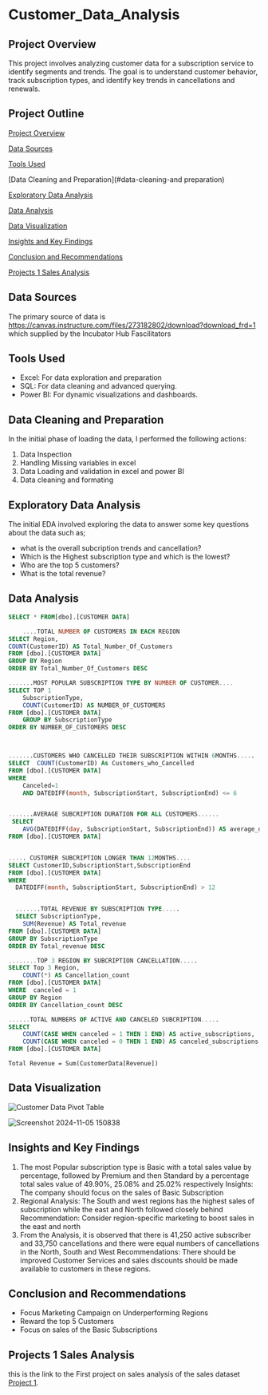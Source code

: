 # Customer_Data_Analysis

## Project Overview
This project involves analyzing customer data for a subscription service to identify
segments and trends. The goal is to understand customer behavior, track subscription types,
and identify key trends in cancellations and renewals.
## Project Outline

[Project Overview](#project-overview)

[Data Sources](#data-sources)

[Tools Used](#tools-used)

[Data Cleaning and Preparation](#data-cleaning-and preparation)

[Exploratory Data Analysis](#exploratory-data-analysis)

[Data Analysis](#data-analysis)

[Data Visualization](#datavisualization)

[Insights and Key Findings](#insights-key-findings) 

[Conclusion and Recommendations](#conclusion-and-recommendations)

 [Projects 1 Sales Analysis](#project-1-sales-analysis)


## Data Sources
The primary source of data is https://canvas.instructure.com/files/273182802/download?download_frd=1 which supplied by the Incubator Hub Fascilitators
## Tools Used
- Excel: For data exploration and preparation
- SQL: For data cleaning and advanced querying.
- Power BI: For dynamic visualizations and dashboards.
## Data Cleaning and Preparation
In the initial phase of loading the data, I performed the following actions:
1.  Data Inspection
2.  Handling Missing variables in excel
3.  Data Loading and validation in excel and power BI
4.  Data cleaning and formating
## Exploratory Data Analysis
The initial EDA involved exploring the data to answer some key questions about the data such as;
- what is the overall subcription trends and cancellation?
- Which is the Highest subscription type and which is the lowest?
- Who are the top 5 customers?
- What is the total revenue?

## Data Analysis
```sql
SELECT * FROM[dbo].[CUSTOMER DATA]

	....TOTAL NUMBER OF CUSTOMERS IN EACH REGION
SELECT Region,
COUNT(CustomerID) AS Total_Number_Of_Customers
FROM [dbo].[CUSTOMER DATA]
GROUP BY Region
ORDER BY Total_Number_Of_Customers DESC

.......MOST POPULAR SUBSCRIPTION TYPE BY NUMBER OF CUSTOMER....
SELECT TOP 1
    SubscriptionType,
    COUNT(CustomerID) AS NUMBER_OF_CUSTOMERS
FROM [dbo].[CUSTOMER DATA]
    GROUP BY SubscriptionType
ORDER BY NUMBER_OF_CUSTOMERS DESC



.......CUSTOMERS WHO CANCELLED THEIR SUBSCRIPTION WITHIN 6MONTHS.....
SELECT  COUNT(CustomerID) As Customers_who_Cancelled
FROM [dbo].[CUSTOMER DATA]
WHERE 
    Canceled=1
    AND DATEDIFF(month, SubscriptionStart, SubscriptionEnd) <= 6


.......AVERAGE SUBCRIPTION DURATION FOR ALL CUSTOMERS......
 SELECT 
    AVG(DATEDIFF(day, SubscriptionStart, SubscriptionEnd)) AS average_duration_days
FROM [dbo].[CUSTOMER DATA]


..... CUSTOMER SUBCRIPTION LONGER THAN 12MONTHS....
SELECT CustomerID,SubscriptionStart,SubscriptionEnd
FROM [dbo].[CUSTOMER DATA]
WHERE 
  DATEDIFF(month, SubscriptionStart, SubscriptionEnd) > 12


  .......TOTAL REVENUE BY SUBSCRIPTION TYPE.....
  SELECT SubscriptionType,
    SUM(Revenue) AS Total_revenue
FROM [dbo].[CUSTOMER DATA]
GROUP BY SubscriptionType
ORDER BY Total_revenue DESC

........TOP 3 REGION BY SUBCRIPTION CANCELLATION.....
SELECT Top 3 Region,
    COUNT(*) AS Cancellation_count
FROM [dbo].[CUSTOMER DATA]
WHERE  canceled = 1
GROUP BY Region
ORDER BY Cancellation_count DESC

......TOTAL NUMBERS OF ACTIVE AND CANCELED SUBCRIPTION.....
SELECT 
    COUNT(CASE WHEN canceled = 1 THEN 1 END) AS active_subscriptions,
    COUNT(CASE WHEN canceled = 0 THEN 1 END) AS canceled_subscriptions
FROM [dbo].[CUSTOMER DATA]
```

```Dax
Total Revenue = Sum(CustomerData[Revenue])
```
## Data Visualization

![Customer Data Pivot Table](https://github.com/user-attachments/assets/3af35e2d-154f-4532-ac4a-d6ae45566068)


![Screenshot 2024-11-05 150838](https://github.com/user-attachments/assets/54bc6407-4c82-4622-99fa-b60d34abd176)

## Insights and Key Findings         
1.	The most Popular subscription type is  Basic with a total sales value by percentage, followed by Premium and then Standard by a percentage total sales value of 49.90%, 25.08% and 25.02% respectively
	  Insights: The company should  focus on the sales of Basic Subscription
2.	Regional Analysis: The South and west regions has the highest sales of subscription while the east and North followed closely behind
    Recommendation: Consider region-specific marketing to boost sales in the east and north
3.	From the Analysis, it is observed that there is 41,250 active subscriber and 33,750 cancellations and there were equal numbers of cancellations in the North, South and West
  	Recommendations: There should be improved Customer Services and sales discounts should be made available to customers in these regions.
## Conclusion and Recommendations
- Focus Marketing Campaign on Underperforming Regions
- Reward the top 5 Customers
- Focus on sales of the Basic Subscriptions

## Projects 1 Sales Analysis

this is the link to the First project on sales analysis of the sales dataset [Project 1](https://github.com/Mowoididge/CAPSTONE_PROJECT/blob/main/README.md
).

 



